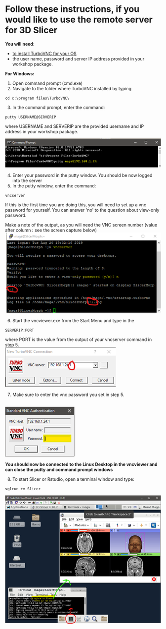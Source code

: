 # Follow these instructions, if you would like to use the remote server for 3D Slicer
**You will need:**

* [to install TurboVNC for your OS](https://sourceforge.net/projects/turbovnc/files/)
* the user name, password and server IP address provided in your workshop package. 

**For Windows:**

1. Open command prompt (cmd.exe)
2. Navigate to the folder where TurboVNC installed by typing
```
cd c:\program files\TurboVNC\
```
3. In the command prompt, enter the command:
```
putty USERNAME@SERVERIP
```
where USERNAME and SERVERIP are the provided username and IP address in your workshop package.


<img src="images/command.png"></br>

4. Enter your password in the putty window. You should be now logged into the server
5. In the putty window, enter the command:
```
vncserver
```
If this is the first time you are doing this, you will need to set up a vnc password for yourself. You can answer 'no' to the question about view-only password. 

Make a note of the output, as you will need the VNC screen number (value after column **:** see the screen capture below) 
</br>
<img src="images/putty.png">

6. Start the vncviewer.exe from the Start Menu and type in the 
```
SERVERIP:PORT
```
where PORT is the value from the output of your vncserver command in step 5.
</br>
<img src="images/vncviewer.png">

7. Make sure to enter the vnc password you set in step 5. 
</br>

<img src="images/vncviewer2.png">

**You should now be connected to the Linux Desktop in the vncviewer and can close the putty and command prompt windows**


8. To start Slicer or Rstudio, open a terminal window and type:
```
vglrun +v Slicer 
```
<img src="images/vnc_running.png" align="left">
